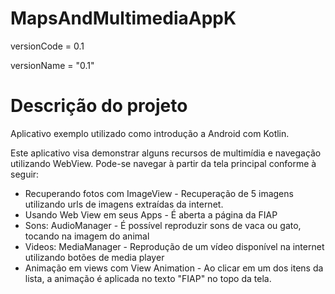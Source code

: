 # MapsAndMultimediaAppK

 
versionCode = 0.1

versionName = "0.1"


# Descrição do projeto
Aplicativo exemplo utilizado como introdução a Android com Kotlin.

Este aplicativo visa demonstrar alguns recursos de multimídia e navegação utilizando WebView. Pode-se navegar à partir da tela principal conforme à seguir:
- Recuperando fotos com ImageView - Recuperação de 5 imagens utilizando urls de imagens extraídas da internet.
- Usando Web View em seus Apps - É aberta a página da FIAP
- Sons: AudioManager - É possível reproduzir sons de vaca ou gato, tocando na imagem do animal
- Videos: MediaManager - Reprodução de um vídeo disponível na internet utilizando botões de media player
- Animação em views com View Animation - Ao clicar em um dos itens da lista, a animação é aplicada no texto "FIAP" no topo da tela.
